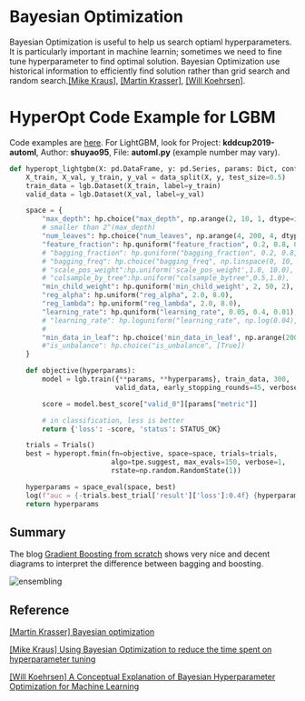 # Bayesian Optimization

Bayesian Optimization is useful to help us search optiaml hyperparameters. It is particularly important in machine learnin; sometimes we need to fine tune hyperparameter to find optimal solution. Bayesian Optimization use historical information to efficiently find solution rather than grid search and random search.[[Mike Kraus]][Using Bayesian Optimization to reduce the time spent on hyperparameter tuning], [[Martin Krasser]][Bayesian optimization], [[Will Koehrsen]][A Conceptual Explanation of Bayesian Hyperparameter Optimization for Machine Learning].


# HyperOpt Code Example for LGBM

Code examples are [here](https://www.programcreek.com/python/example/98788/hyperopt.Trials). For LightGBM, look for Project: **kddcup2019-automl**, Author: **shuyao95**, File: **automl.py** (example number may vary).

```Python
def hyperopt_lightgbm(X: pd.DataFrame, y: pd.Series, params: Dict, config: Config):
    X_train, X_val, y_train, y_val = data_split(X, y, test_size=0.5)
    train_data = lgb.Dataset(X_train, label=y_train)
    valid_data = lgb.Dataset(X_val, label=y_val)

    space = {
        "max_depth": hp.choice("max_depth", np.arange(2, 10, 1, dtype=int)),
        # smaller than 2^(max_depth)
        "num_leaves": hp.choice("num_leaves", np.arange(4, 200, 4, dtype=int)),
        "feature_fraction": hp.quniform("feature_fraction", 0.2, 0.8, 0.1),
        # "bagging_fraction": hp.quniform("bagging_fraction", 0.2, 0.8, 0.1),
        # "bagging_freq": hp.choice("bagging_freq", np.linspace(0, 10, 2, dtype=int)),
        # "scale_pos_weight":hp.uniform('scale_pos_weight',1.0, 10.0),
        # "colsample_by_tree":hp.uniform("colsample_bytree",0.5,1.0),
        "min_child_weight": hp.quniform('min_child_weight', 2, 50, 2),
        "reg_alpha": hp.uniform("reg_alpha", 2.0, 8.0),
        "reg_lambda": hp.uniform("reg_lambda", 2.0, 8.0),
        "learning_rate": hp.quniform("learning_rate", 0.05, 0.4, 0.01),
        # "learning_rate": hp.loguniform("learning_rate", np.log(0.04), np.log(0.5)),
        #
        "min_data_in_leaf": hp.choice('min_data_in_leaf', np.arange(200, 2000, 100, dtype=int)),
        #"is_unbalance": hp.choice("is_unbalance", [True])
    }

    def objective(hyperparams):
        model = lgb.train({**params, **hyperparams}, train_data, 300,
                          valid_data, early_stopping_rounds=45, verbose_eval=0)

        score = model.best_score["valid_0"][params["metric"]]

        # in classification, less is better
        return {'loss': -score, 'status': STATUS_OK}

    trials = Trials()
    best = hyperopt.fmin(fn=objective, space=space, trials=trials,
                         algo=tpe.suggest, max_evals=150, verbose=1,
                         rstate=np.random.RandomState(1))

    hyperparams = space_eval(space, best)
    log(f"auc = {-trials.best_trial['result']['loss']:0.4f} {hyperparams}")
    return hyperparams 
```











## Summary

The blog [Gradient Boosting from scratch](https://medium.com/mlreview/gradient-boosting-from-scratch-1e317ae4587d) shows very nice and decent diagrams to interpret the difference between bagging and boosting. 

![ensembling](images/ensembling.png)













## Reference



[Bayesian optimization]: http://krasserm.github.io/2018/03/21/bayesian-optimization/
[[Martin Krasser] Bayesian optimization](http://krasserm.github.io/2018/03/21/bayesian-optimization/)




[Using Bayesian Optimization to reduce the time spent on hyperparameter tuning]: https://medium.com/vantageai/bringing-back-the-time-spent-on-hyperparameter-tuning-with-bayesian-optimisation-2e21a3198afb
[[Mike Kraus] Using Bayesian Optimization to reduce the time spent on hyperparameter tuning](https://medium.com/vantageai/bringing-back-the-time-spent-on-hyperparameter-tuning-with-bayesian-optimisation-2e21a3198afb)


[A Conceptual Explanation of Bayesian Hyperparameter Optimization for Machine Learning]: https://towardsdatascience.com/a-conceptual-explanation-of-bayesian-model-based-hyperparameter-optimization-for-machine-learning-b8172278050f
[[Will Koehrsen] A Conceptual Explanation of Bayesian Hyperparameter Optimization for Machine Learning](https://towardsdatascience.com/a-conceptual-explanation-of-bayesian-model-based-hyperparameter-optimization-for-machine-learning-b8172278050f)



